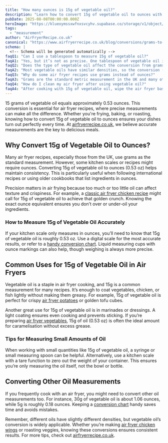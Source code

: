 ```yaml
---
title: "How many ounces is 15g of vegetable oil?"
description: "Learn how to convert 15g of vegetable oil to ounces with this simple guide. Perfect for air fryer recipes and precise cooking measurements."
pubDate: 2025-08-08T00:00:00.000Z
heroImage: "https://klueoymssxwfnxsvcyhv.supabase.co/storage/v1/object/public/Shmucket/15g-vegetable-oil-to-ounces.webp"
tags:
  - "measurement"
author: "AirFryerRecipe.co.uk"
canonical: "https://www.airfryerrecipe.co.uk/blog/conversions/grams-to-ounces/15g-vegetable-oil-to-ounces"
schema: |
  <!-- Schema will be generated automatically -->
faqQ1: "Can I use a tablespoon to measure 15g of vegetable oil?"
faqA1: "Yes, but it’s not as precise. One tablespoon of vegetable oil is roughly 14g, so 15g would be just over a tablespoon. For accuracy, especially in air fryer recipes, a kitchen scale is best."
faqQ2: "Does the type of vegetable oil affect the conversion from grams to ounces?"
faqA2: "Most vegetable oils have similar densities, so the conversion (15g = 0.53 oz) applies to common oils like sunflower, canola, or rapeseed. However, thicker oils like coconut may vary slightly."
faqQ3: "Why do some air fryer recipes use grams instead of ounces?"
faqA3: "Grams are the standard metric measurement in the UK and many other countries, offering greater precision for small quantities like 15g of oil. Ounces are more common in the US, but conversions are easy with a scale or chart."
faqQ4: "How do I clean my air fryer after using vegetable oil?"
faqA4: "After cooking with 15g of vegetable oil, wipe the air fryer basket with warm, soapy water or use a dedicated <a href=https://www.airfryerrecipe.co.uk/air-fryer-cleaner>air fryer cleaner</a>. Avoid harsh scrubbing to prevent damage to non-stick coatings."
---
```

<p>15 grams of vegetable oil equals approximately 0.53 ounces. This conversion is essential for air fryer recipes, where precise measurements can make all the difference. Whether you're frying, baking, or roasting, knowing how to convert 15g of vegetable oil to ounces ensures your dishes turn out perfectly every time. At <a href=https://www.airfryerrecipe.co.uk>airfryerrecipe.co.uk</a>, we believe accurate measurements are the key to delicious meals.</p>  

<h2>Why Convert 15g of Vegetable Oil to Ounces?</h2>  
<p>Many air fryer recipes, especially those from the UK, use grams as the standard measurement. However, some kitchen scales or recipes might require ounces. Converting 15g of vegetable oil to ounces (0.53 oz) helps maintain consistency. This is particularly useful when following international recipes or using older cookbooks that list ingredients in ounces.</p>  

<p>Precision matters in air frying because too much or too little oil can affect texture and crispiness. For example, a <a href=https://www.airfryerrecipe.co.uk/recipes>classic air fryer chicken recipe</a> might call for 15g of vegetable oil to achieve that golden crunch. Knowing the exact ounce equivalent ensures you don’t over or under-oil your ingredients.</p>  

<h3>How to Measure 15g of Vegetable Oil Accurately</h3>  
<p>If your kitchen scale only measures in ounces, you’ll need to know that 15g of vegetable oil is roughly 0.53 oz. Use a digital scale for the most accurate results, or refer to a <a href=https://www.airfryerrecipe.co.uk/air-fryer-conversion-chart>handy conversion chart</a>. Liquid measuring cups with ounce markings can also help, though weighing is always more precise.</p>  

<h2>Common Uses for 15g of Vegetable Oil in Air Fryers</h2>  
<p>Vegetable oil is a staple in air fryer cooking, and 15g is a common measurement for many recipes. It’s enough to coat vegetables, chicken, or fish lightly without making them greasy. For example, 15g of vegetable oil is perfect for crispy <a href=https://www.airfryerrecipe.co.uk/recipe-category/potatoes>air fryer potatoes</a> or golden tofu cubes.</p>  

<p>Another great use for 15g of vegetable oil is in marinades or dressings. A light coating ensures even cooking and prevents sticking. If you’re preparing <a href=https://www.airfryerrecipe.co.uk/recipe-category/vegetables>air fryer vegetables</a>, 15g of oil (0.53 oz) is often the ideal amount for caramelisation without excess grease.</p>  

<h3>Tips for Measuring Small Amounts of Oil</h3>  
<p>When working with small quantities like 15g of vegetable oil, a syringe or small measuring spoon can be helpful. Alternatively, use a kitchen scale with a tare function to zero out the weight of your container. This ensures you’re only measuring the oil itself, not the bowl or bottle.</p>  

<h2>Converting Other Oil Measurements</h2>  
<p>If you frequently cook with an air fryer, you might need to convert other oil measurements too. For instance, 30g of vegetable oil is about 1.06 ounces, while 5g is roughly 0.18 ounces. Keeping a <a href=https://www.airfryerrecipe.co.uk/air-fryer-conversion-chart>conversion chart</a> handy saves time and avoids mistakes.</p>  

<p>Remember, different oils have slightly different densities, but vegetable oil’s conversion is widely applicable. Whether you’re making <a href=https://www.airfryerrecipe.co.uk/recipe-category/chicken>air fryer chicken wings</a> or roasting veggies, knowing these conversions ensures consistent results. For more tips, check out <a href=https://www.airfryerrecipe.co.uk>airfryerrecipe.co.uk</a>.</p>
